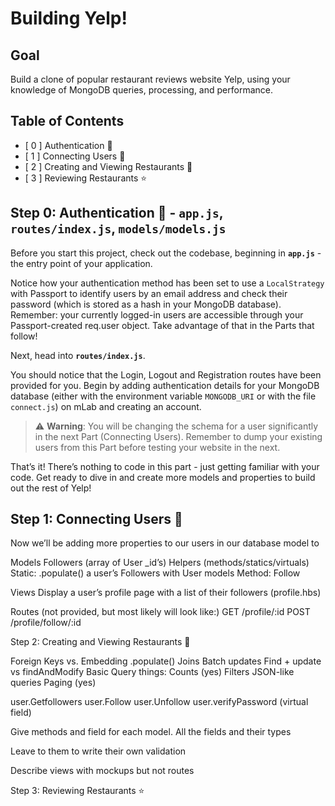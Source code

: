 # Building Yelp!

## Goal

Build a clone of popular restaurant reviews website Yelp, using your knowledge of MongoDB queries, processing, and performance. 


## Table of Contents


- [ 0 ] Authentication 🔐
- [ 1 ] Connecting Users 🙇
- [ 2 ] Creating and Viewing Restaurants 🍔
- [ 3 ] Reviewing Restaurants ⭐

## Step 0: Authentication 🔐 - `app.js`, `routes/index.js`,  `models/models.js`
Before you start this project, check out the codebase, beginning in **`app.js`** - the entry point of your application. 

Notice how your authentication method has been set to use a `LocalStrategy` with Passport to identify users by an email address and check their password (which is stored as a hash in your MongoDB database). Remember: your currently logged-in users are accessible through your Passport-created req.user object. Take advantage of that in the Parts that follow!

Next, head into **`routes/index.js`**.

You should notice that the Login, Logout and Registration routes have been provided for you. Begin by adding authentication details for your MongoDB database (either with the environment variable `MONGODB_URI` or with the file `connect.js`) on mLab and creating an account. 

> ⚠️ **Warning**: You will be changing the schema for a user significantly in the next Part (Connecting Users). Remember to dump your existing users from this Part before testing your website in the next.


That’s it! There’s nothing to code in this part - just getting familiar with your code.
Get ready to dive in and create more models and properties to build out the rest of Yelp!

## Step 1: Connecting Users 🙇
Now we’ll be adding more properties to our users in our database model to

Models
Followers (array of User _id’s)
Helpers (methods/statics/virtuals)
Static: .populate() a user’s Followers with User models
Method: Follow


Views
Display a user’s profile page with a list of their followers (profile.hbs)


Routes (not provided, but most likely will look like:)
GET /profile/:id
POST /profile/follow/:id

Step 2: Creating and Viewing Restaurants 🍔


Foreign Keys vs. Embedding
.populate()
Joins
Batch updates
Find + update vs findAndModify
Basic Query things:
Counts (yes)
Filters 
JSON-like queries
Paging (yes) 

user.Getfollowers
user.Follow
user.Unfollow 
user.verifyPassword (virtual field)

Give methods and field for each model.
All the fields and their types

Leave to them to write their own validation 

Describe views with mockups but not routes


Step 3: Reviewing Restaurants ⭐

